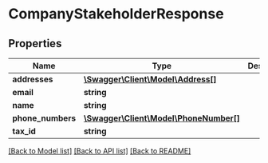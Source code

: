 # CompanyStakeholderResponse

## Properties
Name | Type | Description | Notes
------------ | ------------- | ------------- | -------------
**addresses** | [**\Swagger\Client\Model\Address[]**](Address.md) |  | 
**email** | **string** |  | [optional] 
**name** | **string** |  | 
**phone_numbers** | [**\Swagger\Client\Model\PhoneNumber[]**](PhoneNumber.md) |  | 
**tax_id** | **string** |  | [optional] 

[[Back to Model list]](../../README.md#documentation-for-models) [[Back to API list]](../../README.md#documentation-for-api-endpoints) [[Back to README]](../../README.md)

